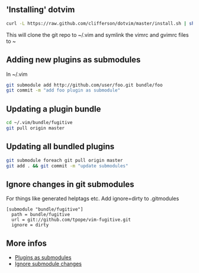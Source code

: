 ## 'Installing' dotvim

```bash
curl -L https://raw.github.com/clifferson/dotvim/master/install.sh | sh
```
This will clone the git repo to ~/.vim and symlink the vimrc and gvimrc files to ~
## Adding new plugins as submodules

In  ~/.vim 
```bash
git submodule add http://github.com/user/foo.git bundle/foo
git commit -m "add foo plugin as submodule"
```

## Updating a plugin bundle

```bash
cd ~/.vim/bundle/fugitive
git pull origin master
```

## Updating all bundled plugins

```bash
git submodule foreach git pull origin master
git add . && git commit -m "update submodules"
```

## Ignore changes in git submodules

For things like generated helptags etc. Add ignore=dirty to .gitmodules

```
[submodule "bundle/fugitive"]
  path = bundle/fugitive
  url = git://github.com/tpope/vim-fugitive.git
  ignore = dirty
```

## More infos

* [Plugins as submodules](http://vimcasts.org/episodes/synchronizing-plugins-with-git-submodules-and-pathogen/)
* [Ignore submodule changes](http://www.nils-haldenwang.de/frameworks-and-tools/git/how-to-ignore-changes-in-git-submodules)
